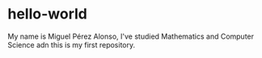 # hello-world

My name is Miguel Pérez Alonso, I've studied Mathematics and Computer Science adn this is my first repository.
